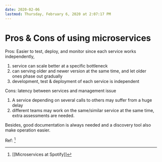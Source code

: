 ```yaml
---
date: 2020-02-06
lastmod: Thursday, February 6, 2020 at 2:07:17 PM
---
```

# Pros & Cons of using microservices

Pros: Easier to test, deploy, and monitor
since each service works independently,
1. service can scale better at a specific bottleneck
2. can serving older and newer version at the same time, and let older ones phase out gradually
3. development, test & deployment of each service is independent


Cons: latency between services and management issue
1. A service depending on several calls to others may suffer from a huge delay
2. different teams may work on the same/similar service at the same time, extra assessments are needed.

Besides, good documentation is always needed and a discovery tool also make operation easier.

Ref: [^1]


[^1]: [[Microservices at Spotify]]

